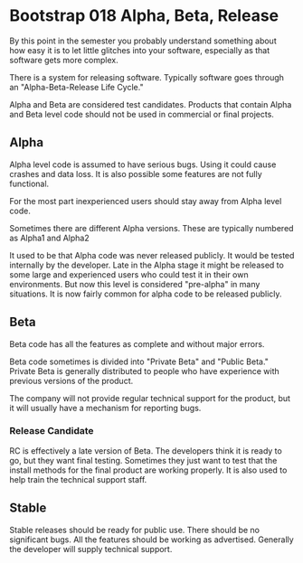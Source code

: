 # Bootstrap 018 Alpha, Beta, Release

By this point in the semester you probably understand something about how easy it is to let little glitches into your software, especially as that software gets more complex.

There is a system for releasing software.  Typically software goes through an "Alpha-Beta-Release Life Cycle."

Alpha and Beta are considered test candidates.  Products that contain Alpha and Beta level code should not be used in commercial or final projects.

## Alpha 

Alpha level code is assumed to have serious bugs.  Using it could cause crashes and data loss.  It is also possible some features are not fully functional.

For the most part inexperienced users should stay away from Alpha level code.

Sometimes there are different Alpha versions.  These are typically numbered as Alpha1 and Alpha2

It used to be that Alpha code was never released publicly.  It would be tested internally by the developer.  Late in the Alpha stage it might be released to some large and experienced users who could test it in their own environments.  But now this level is considered "pre-alpha" in many situations.  It is now fairly common for alpha code to be released publicly.

## Beta

Beta code has all the features as complete and without major errors.

Beta code sometimes is divided into "Private Beta" and "Public Beta."  Private Beta is generally distributed to people who have experience with previous versions of the product.  

The company will not provide regular technical support for the product, but it will usually have a mechanism for reporting bugs.

### Release Candidate

RC is effectively a late version of Beta.  The developers think it is ready to go, but they want final testing.  Sometimes they just want to test that the install methods for the final product are working properly.  It is also used to help train the technical support staff.

## Stable

Stable releases should be ready for public use.  There should be no significant bugs.  All the features should be working as advertised.  Generally the developer will supply technical support.
